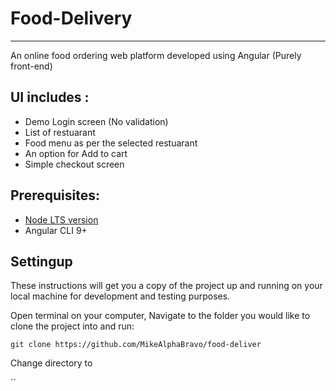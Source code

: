 # Food-Delivery
---

An online food ordering web platform developed using Angular (Purely front-end)

## UI includes : 
- Demo Login screen (No validation)
- List of restuarant 
- Food menu as per the selected restuarant
- An option for Add to cart
- Simple checkout screen

## Prerequisites:
- [Node LTS version](https://nodejs.org/en/download/)
- Angular CLI 9+

## Settingup
These instructions will get you a copy of the project up and running on your local machine for development and testing purposes.

Open terminal on your computer, Navigate to the folder you would like to clone the project into and run:

`git clone https://github.com/MikeAlphaBravo/food-deliver`

Change directory to 

``
